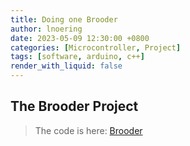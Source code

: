 ```yaml
---
title: Doing one Brooder
author: lnoering
date: 2023-05-09 12:30:00 +0800
categories: [Microcontroller, Project]
tags: [software, arduino, c++]
render_with_liquid: false
---
```


## The Brooder Project

<script src="https://cdn.jsdelivr.net/npm/marked/marked.min.js"></script>
<script>
    fetch('https://raw.githubusercontent.com/lnoering/chocadeira/master/README.md')
    .then(response => response.text())
    .then(data => document.getElementById('git-data').innerHTML = marked.parse("### Plataforma/Platform"+data.split("### Plataforma/Platform")[1]));
</script>
<div>
    <div id="git-data" markdown="1"></div>
</div>


> The code is here: [Brooder](https://github.com/lnoering/chocadeira)